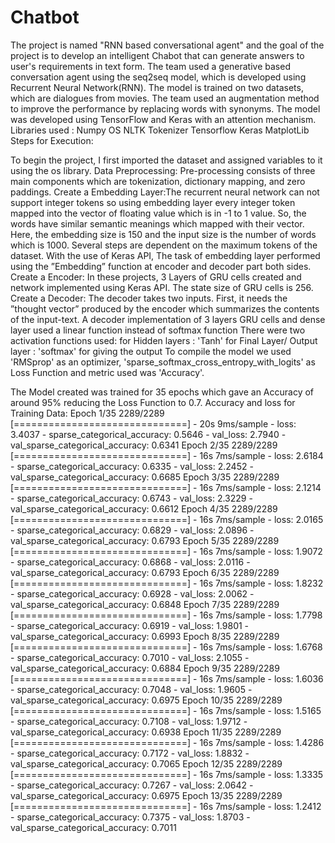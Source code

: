 # Chatbot

The project is named "RNN based conversational agent" and the goal of the project is to develop an intelligent Chabot that can generate answers to user's requirements in text form. The team used a generative based conversation agent using the seq2seq model, which is developed using Recurrent Neural Network(RNN). The model is trained on two datasets, which are dialogues from movies. The team used an augmentation method to improve the performance by replacing words with synonyms. The model was developed using TensorFlow and Keras with an attention mechanism.
Libraries used :
Numpy
OS
NLTK
Tokenizer
Tensorflow
Keras
MatplotLib
Steps for Execution:

To begin the project, I first imported the dataset and assigned variables to it using the os library.
Data Preprocessing: Pre-processing consists of three main components which are tokenization, dictionary mapping, and zero paddings.
Create a Embedding Layer:The recurrent neural network can not support integer tokens so using embedding layer every integer token mapped into the vector of floating value which is in -1 to 1 value. So, the words have similar semantic meanings which mapped with their vector. Here, the embedding size is 150 and the input size is the number of words which is 1000. Several steps are dependent on the maximum tokens of the dataset. With the use of Keras API, The task of embedding layer performed using the ”Embedding” function at encoder and decoder part both sides.
Create a Encoder: In these projects, 3 Layers of GRU cells created and network implemented using Keras API. The state size of GRU cells is 256.
Create a Decoder: The decoder takes two inputs. First, it needs the ”thought vector” produced by the encoder which summarizes the contents of the input-text. A decoder implementation of 3 layers GRU cells and dense layer used a linear function instead of softmax function
There were two activation functions used:
for Hidden layers : 'Tanh'
for Final Layer/ Output layer : 'softmax' for giving the output
To compile the model we used 'RMSprop' as an optimizer, 'sparse_softmax_cross_entropy_with_logits' as Loss Function and metric used was 'Accuracy'.

The Model created was trained for 35 epochs which gave an Accuracy of around 95% reducing the Loss Function to 0.7.
Accuracy and loss for Training Data:
Epoch 1/35
2289/2289 [==============================] - 20s 9ms/sample - loss: 3.4037 - sparse_categorical_accuracy: 0.5646 - val_loss: 2.7940 - val_sparse_categorical_accuracy: 0.6341
Epoch 2/35
2289/2289 [==============================] - 16s 7ms/sample - loss: 2.6184 - sparse_categorical_accuracy: 0.6335 - val_loss: 2.2452 - val_sparse_categorical_accuracy: 0.6685
Epoch 3/35
2289/2289 [==============================] - 16s 7ms/sample - loss: 2.1214 - sparse_categorical_accuracy: 0.6743 - val_loss: 2.3229 - val_sparse_categorical_accuracy: 0.6612
Epoch 4/35
2289/2289 [==============================] - 16s 7ms/sample - loss: 2.0165 - sparse_categorical_accuracy: 0.6829 - val_loss: 2.0896 - val_sparse_categorical_accuracy: 0.6793
Epoch 5/35
2289/2289 [==============================] - 16s 7ms/sample - loss: 1.9072 - sparse_categorical_accuracy: 0.6868 - val_loss: 2.0116 - val_sparse_categorical_accuracy: 0.6793
Epoch 6/35
2289/2289 [==============================] - 16s 7ms/sample - loss: 1.8232 - sparse_categorical_accuracy: 0.6928 - val_loss: 2.0062 - val_sparse_categorical_accuracy: 0.6848
Epoch 7/35
2289/2289 [==============================] - 16s 7ms/sample - loss: 1.7798 - sparse_categorical_accuracy: 0.6919 - val_loss: 1.9801 - val_sparse_categorical_accuracy: 0.6993
Epoch 8/35
2289/2289 [==============================] - 16s 7ms/sample - loss: 1.6768 - sparse_categorical_accuracy: 0.7010 - val_loss: 2.1055 - val_sparse_categorical_accuracy: 0.6884
Epoch 9/35
2289/2289 [==============================] - 16s 7ms/sample - loss: 1.6036 - sparse_categorical_accuracy: 0.7048 - val_loss: 1.9605 - val_sparse_categorical_accuracy: 0.6975
Epoch 10/35
2289/2289 [==============================] - 16s 7ms/sample - loss: 1.5165 - sparse_categorical_accuracy: 0.7108 - val_loss: 1.9712 - val_sparse_categorical_accuracy: 0.6938
Epoch 11/35
2289/2289 [==============================] - 16s 7ms/sample - loss: 1.4286 - sparse_categorical_accuracy: 0.7172 - val_loss: 1.8832 - val_sparse_categorical_accuracy: 0.7065
Epoch 12/35
2289/2289 [==============================] - 16s 7ms/sample - loss: 1.3335 - sparse_categorical_accuracy: 0.7267 - val_loss: 2.0642 - val_sparse_categorical_accuracy: 0.6975
Epoch 13/35
2289/2289 [==============================] - 16s 7ms/sample - loss: 1.2412 - sparse_categorical_accuracy: 0.7375 - val_loss: 1.8703 - val_sparse_categorical_accuracy: 0.7011
